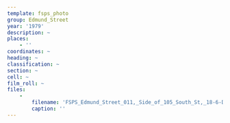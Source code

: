 ```yaml
---
template: fsps_photo
group: Edmund_Street
year: '1979'
description: ~
places:
    - ''
coordinates: ~
heading: ~
classification: ~
section: ~
cell: ~
film_roll: ~
files:
    -
        filename: 'FSPS_Edmund_Street_011,_Side_of_105_South_St,_18-6-D,_1979.png'
        caption: ''
---
```


